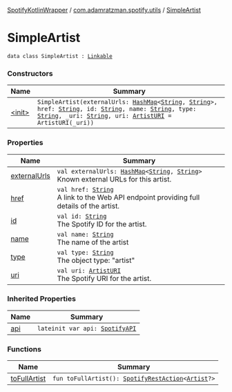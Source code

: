 [SpotifyKotlinWrapper](../../index.md) / [com.adamratzman.spotify.utils](../index.md) / [SimpleArtist](./index.md)

# SimpleArtist

`data class SimpleArtist : `[`Linkable`](../-linkable/index.md)

### Constructors

| Name | Summary |
|---|---|
| [&lt;init&gt;](-init-.md) | `SimpleArtist(externalUrls: `[`HashMap`](https://kotlinlang.org/api/latest/jvm/stdlib/kotlin.collections/-hash-map/index.html)`<`[`String`](https://kotlinlang.org/api/latest/jvm/stdlib/kotlin/-string/index.html)`, `[`String`](https://kotlinlang.org/api/latest/jvm/stdlib/kotlin/-string/index.html)`>, href: `[`String`](https://kotlinlang.org/api/latest/jvm/stdlib/kotlin/-string/index.html)`, id: `[`String`](https://kotlinlang.org/api/latest/jvm/stdlib/kotlin/-string/index.html)`, name: `[`String`](https://kotlinlang.org/api/latest/jvm/stdlib/kotlin/-string/index.html)`, type: `[`String`](https://kotlinlang.org/api/latest/jvm/stdlib/kotlin/-string/index.html)`, _uri: `[`String`](https://kotlinlang.org/api/latest/jvm/stdlib/kotlin/-string/index.html)`, uri: `[`ArtistURI`](../-artist-u-r-i/index.md)` = ArtistURI(_uri))` |

### Properties

| Name | Summary |
|---|---|
| [externalUrls](external-urls.md) | `val externalUrls: `[`HashMap`](https://kotlinlang.org/api/latest/jvm/stdlib/kotlin.collections/-hash-map/index.html)`<`[`String`](https://kotlinlang.org/api/latest/jvm/stdlib/kotlin/-string/index.html)`, `[`String`](https://kotlinlang.org/api/latest/jvm/stdlib/kotlin/-string/index.html)`>`<br>Known external URLs for this artist. |
| [href](href.md) | `val href: `[`String`](https://kotlinlang.org/api/latest/jvm/stdlib/kotlin/-string/index.html)<br>A link to the Web API endpoint providing full details of the artist. |
| [id](id.md) | `val id: `[`String`](https://kotlinlang.org/api/latest/jvm/stdlib/kotlin/-string/index.html)<br>The Spotify ID for the artist. |
| [name](name.md) | `val name: `[`String`](https://kotlinlang.org/api/latest/jvm/stdlib/kotlin/-string/index.html)<br>The name of the artist |
| [type](type.md) | `val type: `[`String`](https://kotlinlang.org/api/latest/jvm/stdlib/kotlin/-string/index.html)<br>The object type: "artist" |
| [uri](uri.md) | `val uri: `[`ArtistURI`](../-artist-u-r-i/index.md)<br>The Spotify URI for the artist. |

### Inherited Properties

| Name | Summary |
|---|---|
| [api](../-linkable/api.md) | `lateinit var api: `[`SpotifyAPI`](../../com.adamratzman.spotify.main/-spotify-a-p-i/index.md) |

### Functions

| Name | Summary |
|---|---|
| [toFullArtist](to-full-artist.md) | `fun toFullArtist(): `[`SpotifyRestAction`](../../com.adamratzman.spotify.main/-spotify-rest-action/index.md)`<`[`Artist`](../-artist/index.md)`?>` |
